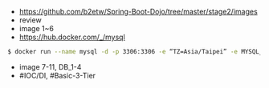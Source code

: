 * https://github.com/b2etw/Spring-Boot-Dojo/tree/master/stage2/images
* review
* image 1~6
* https://hub.docker.com/_/mysql
```sh
$ docker run --name mysql -d -p 3306:3306 -e “TZ=Asia/Taipei” -e MYSQL_ROOT_PASSWORD=rootroot mysql:8
```
* image 7-11, DB_1-4
* #IOC/DI, #Basic-3-Tier
